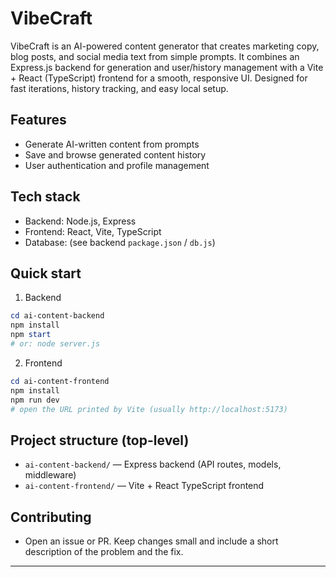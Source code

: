 # VibeCraft

VibeCraft is an AI-powered content generator that creates marketing copy, blog posts, and social media text from simple prompts. It combines an Express.js backend for generation and user/history management with a Vite + React (TypeScript) frontend for a smooth, responsive UI. Designed for fast iterations, history tracking, and easy local setup.

## Features
- Generate AI-written content from prompts
- Save and browse generated content history
- User authentication and profile management

## Tech stack
- Backend: Node.js, Express
- Frontend: React, Vite, TypeScript
- Database: (see backend `package.json` / `db.js`)

## Quick start

1. Backend

```powershell
cd ai-content-backend
npm install
npm start
# or: node server.js
```

2. Frontend

```powershell
cd ai-content-frontend
npm install
npm run dev
# open the URL printed by Vite (usually http://localhost:5173)
```

## Project structure (top-level)

- `ai-content-backend/` — Express backend (API routes, models, middleware)
- `ai-content-frontend/` — Vite + React TypeScript frontend

## Contributing
- Open an issue or PR. Keep changes small and include a short description of the problem and the fix.

---